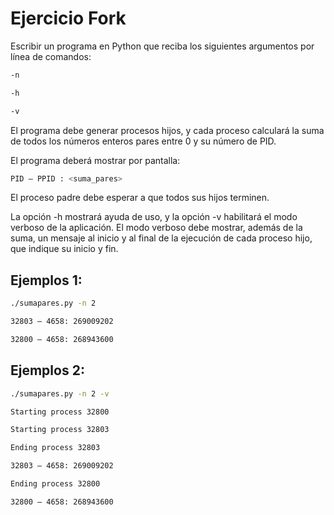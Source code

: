 # Ejercicio Fork

Escribir un programa en Python que reciba los siguientes argumentos por línea de comandos:
```bash
-n

-h

-v
```

El programa debe generar procesos hijos, y cada proceso calculará la suma de todos los números enteros pares entre 0 y su número de PID.

El programa deberá mostrar por pantalla:

```bash
PID – PPID : <suma_pares>
```

El proceso padre debe esperar a que todos sus hijos terminen.

La opción -h mostrará ayuda de uso, y la opción -v habilitará el modo verboso de la aplicación. El modo verboso debe mostrar, además de la suma, un mensaje al inicio y al final de la ejecución de cada proceso hijo, que indique su inicio y fin.

## Ejemplos 1:
```bash
./sumapares.py -n 2

32803 – 4658: 269009202

32800 – 4658: 268943600
```
## Ejemplos 2:
```bash
./sumapares.py -n 2 -v

Starting process 32800

Starting process 32803

Ending process 32803

32803 – 4658: 269009202

Ending process 32800

32800 – 4658: 268943600
```
